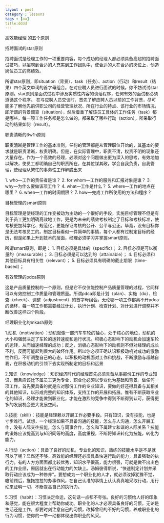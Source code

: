 ```yaml
---
layout : post
category : lessons
tags : [aa]
title:dddd
---
```

<?xml version="1.0"?>
<map version="0.9.0">
  <node id="XWhXtVAivXCZAOJUgjFr">
    <richcontent TYPE="NODE">
      <html>
        <head/>
        <body>
          <p>&#x9AD8;&#x6548;&#x80FD;&#x7ECF;&#x7406;
&#x7684;&#x4E94;&#x4E2A;&#x539F;&#x5219;</p>
        </body>
      </html>
    </richcontent>
    <node id="c0EEwinJicYXSKt8iujW">
      <richcontent TYPE="NODE">
        <html>
          <head/>
          <body>
            <p>&#x62DB;&#x8058;&#x9762;&#x8BD5;&#x7684;star&#x539F;&#x5219;  </p>
          </body>
        </html>
      </richcontent>
      <node id="plmKcrQLf2gy9zzilHRn">
        <richcontent TYPE="NODE">
          <html>
            <head/>
            <body>
              <p>&#x62DB;&#x8058;&#x9762;&#x8BD5;&#x662F;&#x7ECF;&#x7406;&#x5DE5;&#x4F5C;&#x7684;&#x4E00;&#x9879;&#x91CD;&#x8981;&#x5185;&#x5BB9;&#xFF0C;&#x6BCF;&#x4E2A;&#x6210;&#x529F;&#x7684;&#x7ECF;&#x7406;&#x4EBA;&#x90FD;&#x5FC5;&#x987B;&#x5177;&#x5907;&#x9AD8;&#x8D85;&#x7684;&#x62DB;&#x8058;&#x9762;&#x8BD5;&#x6280;&#x5DE7;&#xFF0C;&#x4EE5;&#x62DB;&#x8058;&#x5230;&#x5408;&#x9002;&#x7684;&#x4EBA;&#x5145;&#x5B9E;&#x5230;&#x5DE5;&#x4F5C;&#x56E2;&#x961F;&#x4E2D;&#xFF0C;&#x4F7F;&#x5408;&#x9002;&#x7684;&#x4EBA;&#x5728;&#x5408;&#x9002;&#x7684;&#x5C97;&#x4F4D;&#x4E0A;&#xFF0C;&#x521B;&#x9020;&#x5C97;&#x4F4D;&#x5458;&#x5DE5;&#x7684;&#x9AD8;&#x7EE9;&#x6548;&#x3002;  </p>
            </body>
          </html>
        </richcontent>
      </node>
      <node id="fdgSPivfitg5uzfoW1LR">
        <richcontent TYPE="NODE">
          <html>
            <head/>
            <body>
              <p>&#x6240;&#x8C13;star&#x539F;&#x5219;&#xFF0C;&#x5373;situation&#xFF08;&#x80CC;&#x666F;&#xFF09;&#x3001;task&#xFF08;&#x4EFB;&#x52A1;&#xFF09;&#x3001;action&#xFF08;&#x884C;&#x52A8;&#xFF09;&#x548C;result&#xFF08;&#x7ED3;&#x679C;&#xFF09;&#x56DB;&#x4E2A;&#x82F1;&#x6587;&#x5355;&#x8BCD;&#x7684;&#x9996;&#x5B57;&#x6BCD;&#x7EC4;&#x5408;&#x3002;&#x5728;&#x5BF9;&#x5E94;&#x8058;&#x4EBA;&#x5458;&#x8FDB;&#x884C;&#x9762;&#x8BD5;&#x7684;&#x65F6;&#x5019;&#xFF0C;&#x4F60;&#x4E0D;&#x59A8;&#x8BD5;&#x8BD5;star&#x539F;&#x5219;&#x3002;star&#x539F;&#x5219;&#x662F;&#x9762;&#x8BD5;&#x8FC7;&#x7A0B;&#x4E2D;&#x6D89;&#x53CA;&#x5B9E;&#x8D28;&#x6027;&#x5185;&#x5BB9;&#x7684;&#x8C08;&#x8BDD;&#x7A0B;&#x5E8F;&#xFF0C;&#x4EFB;&#x4F55;&#x6709;&#x6548;&#x7684;&#x9762;&#x8BD5;&#x90FD;&#x5FC5;&#x987B;&#x9075;&#x5FAA;&#x8FD9;&#x4E2A;&#x7A0B;&#x5E8F;&#x3002; &#x5728;&#x4E0E;&#x5E94;&#x8058;&#x4EBA;&#x5458;&#x4EA4;&#x8C08;&#x65F6;&#xFF0C;&#x9996;&#x5148;&#x4E86;&#x89E3;&#x5E94;&#x8058;&#x4EBA;&#x5458;&#x4EE5;&#x524D;&#x7684;&#x5DE5;&#x4F5C;&#x80CC;&#x666F;&#xFF0C;&#x5C3D;&#x53EF;&#x80FD;&#x591A;&#x4E86;&#x89E3;&#x4ED6;&#x5148;&#x524D;&#x4F9B;&#x804C;&#x516C;&#x53F8;&#x7684;&#x7ECF;&#x8425;&#x7BA1;&#x7406;&#x72B6;&#x51B5;&#x3001;&#x6240;&#x5728;&#x884C;&#x4E1A;&#x7684;&#x7279;&#x70B9;&#x3001;&#x8BE5;&#x884C;&#x4E1A;&#x7684;&#x5E02;&#x573A;&#x60C5;&#x51B5;&#xFF0C;&#x5373;&#x6240;&#x8C13;&#x7684;&#x80CC;&#x666F;&#x8C03;&#x67E5;&#xFF08;situation&#xFF09;&#xFF0C;&#x7136;&#x540E;&#x7740;&#x91CD;&#x4E86;&#x89E3;&#x8BE5;&#x5458;&#x5DE5;&#x5177;&#x4F53;&#x7684;&#x5DE5;&#x4F5C;&#x4EFB;&#x52A1;&#xFF08;task&#xFF09;&#x90FD;&#x662F;&#x54EA;&#x4E9B;&#xFF0C;&#x6BCF;&#x4E00;&#x9879;&#x5DE5;&#x4F5C;&#x4EFB;&#x52A1;&#x90FD;&#x662F;&#x600E;&#x4E48;&#x505A;&#x7684;&#xFF0C;&#x90FD;&#x91C7;&#x53D6;&#x4E86;&#x54EA;&#x4E9B;&#x884C;&#x52A8;&#xFF08;action&#xFF09;&#xFF0C;&#x6240;&#x91C7;&#x53D6;&#x884C;&#x52A8;&#x7684;&#x7ED3;&#x679C;&#x5982;&#x4F55;&#xFF08;result&#xFF09;&#x3002;  </p>
            </body>
          </html>
        </richcontent>
      </node>
    </node>
    <node id="jhRjbByC6vEIR66nuaaI">
      <richcontent TYPE="NODE">
        <html>
          <head/>
          <body>
            <p>&#x804C;&#x8D23;&#x6E05;&#x6670;&#x7684;6w1h&#x539F;&#x5219;  </p>
          </body>
        </html>
      </richcontent>
      <node id="E4YcA50a9uaEJlQBYWwd">
        <richcontent TYPE="NODE">
          <html>
            <head/>
            <body>
              <p>&#x804C;&#x8D23;&#x6E05;&#x6670;&#x662F;&#x7BA1;&#x7406;&#x5DE5;&#x4F5C;&#x7684;&#x57FA;&#x672C;&#x51C6;&#x5219;&#xFF0C;&#x4EFB;&#x4F55;&#x7684;&#x7BA1;&#x7406;&#x90FD;&#x662F;&#x4ECE;&#x7BA1;&#x7406;&#x804C;&#x4F4D;&#x5F00;&#x59CB;&#x7684;&#xFF0C;&#x5176;&#x57FA;&#x672C;&#x7684;&#x8981;&#x6C42;&#x5C31;&#x662F;&#x804C;&#x8D23;&#x6E05;&#x6670;&#xFF0C;&#x6743;&#x8D23;&#x660E;&#x786E;&#x3002;&#x4F46;&#x662F;&#xFF0C;&#x5728;&#x5B9E;&#x9645;&#x7BA1;&#x7406;&#x4E2D;&#xFF0C;&#x804C;&#x8D23;&#x4E0D;&#x6E05;&#xFF0C;&#x6743;&#x8D23;&#x4E0D;&#x660E;&#x7684;&#x73B0;&#x8C61;&#x8FD8;&#x5927;&#x91CF;&#x5B58;&#x5728;&#x3002;&#x4F5C;&#x4E3A;&#x4E00;&#x4E2A;&#x9AD8;&#x6548;&#x7684;&#x7ECF;&#x7406;&#xFF0C;&#x5FC5;&#x987B;&#x5BF9;&#x8FD9;&#x4E2A;&#x95EE;&#x9898;&#x505A;&#x51FA;&#x66F4;&#x4E3A;&#x6DF1;&#x5165;&#x7684;&#x601D;&#x8003;&#xFF0C;&#x6709;&#x6548;&#x5730;&#x52A0;&#x4EE5;&#x89E3;&#x51B3;&#xFF0C;&#x4F7F;&#x5458;&#x5DE5;&#x90FD;&#x660E;&#x786E;&#x81EA;&#x5DF1;&#x7684;&#x804C;&#x8D23;&#x6240;&#x5728;&#xFF0C;&#x5728;&#x5176;&#x4F4D;&#x8C0B;&#x5176;&#x653F;&#xFF0C;&#x5B66;&#x4F1A;&#x81EA;&#x6211;&#x8D1F;&#x8D23;&#xFF0C;&#x81EA;&#x6211;&#x7BA1;&#x7406;&#xFF0C;&#x4F7F;&#x7ECF;&#x7406;&#x4ECE;&#x7E41;&#x5FD9;&#x7684;&#x4E8B;&#x52A1;&#x6027;&#x5DE5;&#x4F5C;&#x89E3;&#x8131;&#x51FA;&#x6765;</p>
            </body>
          </html>
        </richcontent>
        <node id="QcqupdNnCVOQtctVXo5y">
          <richcontent TYPE="NODE">
            <html>
              <head/>
              <body>
                <p>1. who&#x2014;&#x5DE5;&#x4F5C;&#x7684;&#x8D23;&#x4EFB;&#x8005;&#x662F;&#x8C01;&#xFF1F; 
2. for whom&#x2014;&#x5DE5;&#x4F5C;&#x7684;&#x670D;&#x52A1;&#x548C;&#x6C47;&#x62A5;&#x5BF9;&#x8C61;&#x662F;&#x8C01;&#xFF1F;
 3. why&#x2014;&#x4E3A;&#x4EC0;&#x4E48;&#x8981;&#x505A;&#x8BE5;&#x9879;&#x5DE5;&#x4F5C;&#xFF1F;
 4. what&#x2014;&#x5DE5;&#x4F5C;&#x662F;&#x4EC0;&#x4E48;&#xFF1F; 
5. where&#x2014;&#x5DE5;&#x4F5C;&#x7684;&#x5730;&#x70B9;&#x5728;&#x54EA;&#x91CC;&#xFF1F; 
6. when&#x2014;&#x5DE5;&#x4F5C;&#x7684;&#x65F6;&#x95F4;&#x671F;&#x9650;&#xFF1F;
 7. how&#x2014;&#x5B8C;&#x6210;&#x5DE5;&#x4F5C;&#x6240;&#x4F7F;&#x7528;&#x7684;&#x65B9;&#x6CD5;&#x548C;&#x7A0B;&#x5E8F;&#xFF1F;  </p>
              </body>
            </html>
          </richcontent>
        </node>
      </node>
    </node>
    <node id="yOMvlsCvXf5Yoqi3jEEZ">
      <richcontent TYPE="NODE">
        <html>
          <head/>
          <body>
            <p>&#x76EE;&#x6807;&#x7BA1;&#x7406;&#x7684;smart&#x539F;&#x5219;  </p>
          </body>
        </html>
      </richcontent>
      <node id="YN6ewIlszHmcpvWxQQ1n">
        <richcontent TYPE="NODE">
          <html>
            <head/>
            <body>
              <p>&#x76EE;&#x6807;&#x7BA1;&#x7406;&#x662F;&#x4F7F;&#x7ECF;&#x7406;&#x7684;&#x5DE5;&#x4F5C;&#x53D8;&#x88AB;&#x52A8;&#x4E3A;&#x4E3B;&#x52A8;&#x7684;&#x4E00;&#x4E2A;&#x5F88;&#x597D;&#x7684;&#x624B;&#x6BB5;&#xFF0C;&#x5B9E;&#x65BD;&#x76EE;&#x6807;&#x7BA1;&#x7406;&#x4E0D;&#x4F46;&#x662F;&#x6709;&#x5229;&#x4E8E;&#x5458;&#x5DE5;&#x66F4;&#x52A0;&#x660E;&#x786E;&#x9AD8;&#x6548;&#x5730;&#x5DE5;&#x4F5C;&#xFF0C;&#x66F4;&#x662F;&#x4E3A;&#x672A;&#x6765;&#x7684;&#x7EE9;&#x6548;&#x8003;&#x6838;&#x5236;&#x5B9A;&#x4E86;&#x76EE;&#x6807;&#x548C;&#x8003;&#x6838;&#x6807;&#x51C6;&#xFF0C;&#x4F7F;&#x8003;&#x6838;&#x66F4;&#x52A0;&#x79D1;&#x5B66;&#x5316;&#x3001;&#x89C4;&#x8303;&#x5316;&#xFF0C;&#x66F4;&#x80FD;&#x4FDD;&#x8BC1;&#x8003;&#x6838;&#x7684;&#x516C;&#x5F00;&#x3001;&#x516C;&#x5E73;&#x4E0E;&#x516C;&#x6B63;&#x3002;&#x6BD5;&#x7ADF;&#xFF0C;&#x6CA1;&#x6709;&#x76EE;&#x6807;&#x4F60;&#x662F;&#x65E0;&#x6CD5;&#x8003;&#x6838;&#x5458;&#x5DE5;&#x7684;&#x3002;&#x5236;&#x5B9A;&#x76EE;&#x6807;&#x770B;&#x4F3C;&#x4E00;&#x4EF6;&#x7B80;&#x5355;&#x7684;&#x4E8B;&#x60C5;&#xFF0C;&#x6BCF;&#x4E2A;&#x4EBA;&#x90FD;&#x6709;&#x8FC7;&#x5236;&#x5B9A;&#x76EE;&#x6807;&#x7684;&#x7ECF;&#x5386;&#xFF0C;&#x4F46;&#x662F;&#x5982;&#x679C;&#x4E0A;&#x5347;&#x5230;&#x6280;&#x672F;&#x7684;&#x5C42;&#x9762;&#xFF0C;&#x7ECF;&#x7406;&#x5FC5;&#x987B;&#x5B66;&#x4E60;&#x5E76;&#x638C;&#x63E1;smart&#x539F;&#x5219;&#x3002;</p>
            </body>
          </html>
        </richcontent>
        <node id="yL7MjzlP2arHYK4uZKUi">
          <richcontent TYPE="NODE">
            <html>
              <head/>
              <body>
                <p>&#x6240;&#x8C13;smart&#x539F;&#x5219;&#xFF0C;&#x5373;&#x662F;&#xFF1A;
1. &#x76EE;&#x6807;&#x5FC5;&#x987B;&#x662F;&#x5177;&#x4F53;&#x7684;&#xFF08;specific&#xFF09;&#xFF1B; 
2. &#x76EE;&#x6807;&#x5FC5;&#x987B;&#x662F;&#x53EF;&#x4EE5;&#x8861;&#x91CF;&#x7684;&#xFF08;measurable&#xFF09;&#xFF1B;
 3. &#x76EE;&#x6807;&#x5FC5;&#x987B;&#x662F;&#x53EF;&#x4EE5;&#x8FBE;&#x5230;&#x7684;&#xFF08;attainable&#xFF09;&#xFF1B; 
4. &#x76EE;&#x6807;&#x5FC5;&#x987B;&#x548C;&#x5176;&#x4ED6;&#x76EE;&#x6807;&#x5177;&#x6709;&#x76F8;&#x5173;&#x6027;&#xFF08;relevant&#xFF09;&#xFF1B; 
5. &#x76EE;&#x6807;&#x5FC5;&#x987B;&#x5177;&#x6709;&#x660E;&#x786E;&#x7684;&#x622A;&#x6B62;&#x671F;&#x9650;&#xFF08;time-based&#xFF09;&#xFF1B;  </p>
              </body>
            </html>
          </richcontent>
        </node>
      </node>
    </node>
    <node id="cGXLIhoYQkUOpO1c7PjG">
      <richcontent TYPE="NODE">
        <html>
          <head/>
          <body>
            <p>&#x6709;&#x6548;&#x7BA1;&#x7406;&#x7684;pdca&#x539F;&#x5219;  </p>
          </body>
        </html>
      </richcontent>
      <node id="Mx5S5wkrCklZdTirKEwE">
        <richcontent TYPE="NODE">
          <html>
            <head/>
            <body>
              <p>&#x8FD9;&#x662F;&#x4EA7;&#x54C1;&#x8D28;&#x91CF;&#x63A7;&#x5236;&#x7684;&#x4E00;&#x4E2A;&#x539F;&#x5219;&#xFF0C;&#x4F46;&#x662F;&#x5B83;&#x4E0D;&#x4EC5;&#x4EC5;&#x80FD;&#x63A7;&#x5236;&#x4EA7;&#x54C1;&#x8D28;&#x91CF;&#x7BA1;&#x7406;&#x7684;&#x8FC7;&#x7A0B;&#xFF0C;&#x5B83;&#x540C;&#x6837;&#x53EF;&#x4EE5;&#x6709;&#x6548;&#x63A7;&#x5236;&#x5DE5;&#x4F5C;&#x8D28;&#x91CF;&#x548C;&#x7BA1;&#x7406;&#x8D28;&#x91CF;&#x3002;&#x6240;&#x8C13;pdca&#x5373;&#x662F;&#x8BA1;&#x5212;&#xFF08;plan&#xFF09;&#x3001;&#x5B9E;&#x65BD;&#xFF08;do&#xFF09;&#x3001;&#x68C0;&#x67E5;&#xFF08;check&#xFF09;&#x3001;&#x8C03;&#x6574;&#xFF08;adjustment&#xFF09;&#x7684;&#x9996;&#x5B57;&#x6BCD;&#x7EC4;&#x5408;&#x3002;&#x65E0;&#x8BBA;&#x54EA;&#x4E00;&#x9879;&#x5DE5;&#x4F5C;&#x90FD;&#x79BB;&#x4E0D;&#x5F00;pdca&#x7684;&#x5FAA;&#x73AF;&#xFF0C;&#x6BCF;&#x4E00;&#x9879;&#x5DE5;&#x4F5C;&#x90FD;&#x9700;&#x8981;&#x7ECF;&#x8FC7;&#x8BA1;&#x5212;&#x3001;&#x6267;&#x884C;&#x8BA1;&#x5212;&#x3001;&#x68C0;&#x67E5;&#x8BA1;&#x5212;&#x3001;&#x5BF9;&#x8BA1;&#x5212;&#x8FDB;&#x884C;&#x8C03;&#x6574;&#x5E76;&#x4E0D;&#x65AD;&#x6539;&#x5584;&#x8FD9;&#x6837;&#x56DB;&#x4E2A;&#x9636;&#x6BB5;&#x3002;  </p>
            </body>
          </html>
        </richcontent>
      </node>
    </node>
    <node id="AaXcgVnrJuG1VpzukFzH">
      <richcontent TYPE="NODE">
        <html>
          <head/>
          <body>
            <p>&#x7ECF;&#x7406;&#x804C;&#x4E1A;&#x5316;&#x7684;mkash&#x539F;&#x5219;  </p>
          </body>
        </html>
      </richcontent>
      <node id="ITaD9cnWE3MFGn9JGYRG">
        <richcontent TYPE="NODE">
          <html>
            <head/>
            <body>
              <p>1.&#x52A8;&#x673A;&#xFF08;motivation&#xFF09;&#xFF1A;&#x52A8;&#x673A;&#x5C31;&#x50CF;&#x4E00;&#x90E8;&#x6C7D;&#x8F66;&#x8F66;&#x8F6E;&#x7684;&#x8F74;&#x5FC3;&#xFF0C;&#x5904;&#x4E8E;&#x6838;&#x5FC3;&#x7684;&#x5730;&#x4F4D;&#xFF0C;&#x52A8;&#x673A;&#x7684;&#x5927;&#x5C0F;&#x548C;&#x5F3A;&#x5F31;&#x51B3;&#x5B9A;&#x4E86;&#x8F66;&#x8F6E;&#x7684;&#x8FD0;&#x8F6C;&#x901F;&#x5EA6;&#x548C;&#x8FD0;&#x884C;&#x72B6;&#x51B5;&#x3002;&#x79EF;&#x6781;&#x5FC3;&#x6001;&#x5F71;&#x54CD;&#x4E0B;&#x7684;&#x52A8;&#x673A;&#x4F1A;&#x52A0;&#x901F;&#x8F66;&#x8F6E;&#x7684;&#x8FD0;&#x8F6C;&#xFF0C;&#x4ECE;&#x800C;&#x52A0;&#x901F;&#x7ECF;&#x7406;&#x7684;&#x6210;&#x529F;&#xFF1B;&#x53CD;&#x4E4B;&#xFF0C;&#x6D88;&#x6781;&#x5FC3;&#x6001;&#x5F71;&#x54CD;&#x4E0B;&#x7684;&#x52A8;&#x673A;&#x5219;&#x4E0D;&#x4F46;&#x5BF9;&#x7ECF;&#x7406;&#x7684;&#x6210;&#x957F;&#x4E0D;&#x5229;&#xFF0C;&#x53CD;&#x800C;&#x53EF;&#x80FD;&#x8D77;&#x5230;&#x5F88;&#x5927;&#x7684;&#x7834;&#x574F;&#x4F5C;&#x7528;&#x3002;&#x6240;&#x4EE5;&#x4F60;&#x5FC5;&#x987B;&#x6B63;&#x786E;&#x8BA4;&#x8BC6;&#x79EF;&#x6781;&#x52A8;&#x673A;&#x5BF9;&#x6210;&#x529F;&#x7684;&#x6FC0;&#x52B1;&#x6027;&#x4F5C;&#x7528;&#xFF0C;&#x4E0D;&#x65AD;&#x8C03;&#x6574;&#x81EA;&#x5DF1;&#x7684;&#x5FC3;&#x6001;&#xFF0C;&#x4EE5;&#x79EF;&#x6781;&#x7684;&#x52A8;&#x673A;&#x9762;&#x5BF9;&#x5DE5;&#x4F5C;&#x548C;&#x6311;&#x6218;&#xFF0C;&#x4E0D;&#x65AD;&#x6FC0;&#x52B1;&#x4E0E;&#x8D85;&#x8D8A;&#x81EA;&#x6211;&#xFF0C;&#x5728;&#x79EF;&#x6781;&#x52A8;&#x673A;&#x7684;&#x5F15;&#x9886;&#x4E0B;&#x53BB;&#x5B9E;&#x73B0;&#x6240;&#x5236;&#x5B9A;&#x7684;&#x76EE;&#x6807;&#x548C;&#x8FDC;&#x666F;  </p>
            </body>
          </html>
        </richcontent>
      </node>
      <node id="q3bL8toZXj2q5fz5hpSe">
        <richcontent TYPE="NODE">
          <html>
            <head/>
            <body>
              <p>2.&#x77E5;&#x8BC6;&#xFF08;knowledge&#xFF09;&#xFF1A;&#x77E5;&#x8BC6;&#x7ECF;&#x6D4E;&#x65F6;&#x4EE3;&#x7684;&#x7ECF;&#x7406;&#x9996;&#x5148;&#x5FC5;&#x987B;&#x5177;&#x5907;&#x4ECE;&#x4E8B;&#x90A3;&#x4EFD;&#x5DE5;&#x4F5C;&#x7684;&#x4E13;&#x4E1A;&#x77E5;&#x8BC6;&#xFF0C;&#x800C;&#x4E14;&#x5E94;&#x8BE5;&#x6BD4;&#x4E0B;&#x5C5E;&#x5458;&#x5DE5;&#x66F4;&#x4E3A;&#x4E13;&#x4E1A;&#xFF0C;&#x804C;&#x4E1A;&#x5316;&#x5FC5;&#x987B;&#x4EE5;&#x4E13;&#x4E1A;&#x5316;&#x4E3A;&#x57FA;&#x7840;&#x548C;&#x80CC;&#x666F;&#x3002;&#x505A;&#x4EFB;&#x4F55;&#x4E00;&#x9879;&#x5DE5;&#x4F5C;&#xFF0C;&#x9996;&#x5148;&#x8981;&#x5177;&#x5907;&#x7684;&#x5C31;&#x662F;&#x5E94;&#x5BF9;&#x90A3;&#x4EFD;&#x5DE5;&#x4F5C;&#x7684;&#x4E13;&#x4E1A;&#x77E5;&#x8BC6;&#xFF0C;&#x8981;&#x505A;&#x7684;&#x597D;&#x8FD8;&#x5F97;&#x5177;&#x5907;&#x4E0E;&#x5176;&#x76F8;&#x5173;&#x7684;&#x5176;&#x4ED6;&#x77E5;&#x8BC6;&#xFF0C;&#x4EE5;&#x5F62;&#x6210;&#x5B8C;&#x6574;&#x7684;&#x77E5;&#x8BC6;&#x4F53;&#x7CFB;&#xFF0C;&#x652F;&#x6301;&#x5DE5;&#x4F5C;&#x7684;&#x5F00;&#x5C55;&#x548C;&#x62D3;&#x5C55;&#x3002;&#x60DF;&#x6709;&#x4E0D;&#x65AD;&#x83B7;&#x53D6;&#x4E13;&#x4E1A;&#x5316;&#x7684;&#x77E5;&#x8BC6;&#xFF0C;&#x7ECF;&#x7406;&#x624D;&#x80FD;&#x505A;&#x5230;&#x804C;&#x4E1A;&#x5316;&#xFF0C;&#x624D;&#x80FD;&#x5728;&#x6FC0;&#x70C8;&#x7684;&#x7ADE;&#x4E89;&#x4E2D;&#x5F97;&#x5230;&#x4E0D;&#x65AD;&#x5F97;&#x5230;&#x8BA4;&#x53EF;&#xFF0C;&#x83B7;&#x5F97;&#x66F4;&#x591A;&#x7684;&#x53D1;&#x5C55;&#x673A;&#x4F1A;&#x66F4;&#x5927;&#x53D1;&#x5C55;&#x7A7A;&#x95F4;&#x3002;  </p>
            </body>
          </html>
        </richcontent>
      </node>
      <node id="mj6bYJEwCmCKaUuTaJXf">
        <richcontent TYPE="NODE">
          <html>
            <head/>
            <body>
              <p>3.&#x6280;&#x80FD;&#xFF08;skill&#xFF09;&#xFF1A;&#x6280;&#x80FD;&#x662F;&#x7ECF;&#x7406;&#x8D56;&#x4EE5;&#x5F00;&#x5C55;&#x5DE5;&#x4F5C;&#x5FC5;&#x8981;&#x624B;&#x6BB5;&#x3002;&#x53EA;&#x6709;&#x77E5;&#x8BC6;&#xFF0C;&#x6CA1;&#x6709;&#x6280;&#x80FD;&#xFF0C;&#x4E5F;&#x662F;&#x5BF8;&#x6B65;&#x96BE;&#x884C;&#x3002;&#x8BD5;&#x60F3;&#xFF0C;&#x4E00;&#x4E2A;&#x7ECF;&#x7406;&#x5982;&#x679C;&#x4E0D;&#x5177;&#x5907;&#x6C9F;&#x901A;&#x7684;&#x6280;&#x80FD;&#xFF0C;&#x600E;&#x4E48;&#x4E0E;&#x4EBA;&#x6C9F;&#x901A;&#xFF0C;&#x600E;&#x4E48;&#x5F00;&#x5C55;&#x5DE5;&#x4F5C;&#xFF0C;&#x6CA1;&#x6709;&#x4EBA;&#x9645;&#x4EA4;&#x5F80;&#x6280;&#x80FD;&#xFF0C;&#x600E;&#x4E48;&#x4E0E;&#x540C;&#x4E8B;&#x5408;&#x4F5C;&#xFF0C;&#x600E;&#x4E48;&#x548C;&#x4E0B;&#x5C5E;&#x5EFA;&#x7ACB;&#x548C;&#x8C10;&#x7684;&#x4EBA;&#x9645;&#x5173;&#x7CFB;&#xFF1F;&#x6280;&#x80FD;&#x7684;&#x953B;&#x70BC;&#x5E94;&#x8BE5;&#x63D0;&#x9AD8;&#x5230;&#x4E0E;&#x77E5;&#x8BC6;&#x540C;&#x7B49;&#x7684;&#x9AD8;&#x5EA6;&#xFF0C;&#x9AD8;&#x5EA6;&#x91CD;&#x89C6;&#xFF0C;&#x4E0D;&#x65AD;&#x5C06;&#x77E5;&#x8BC6;&#x8F6C;&#x5316;&#x4E3A;&#x6280;&#x80FD;&#xFF0C;&#x8F6C;&#x5316;&#x4E3A;&#x80FD;&#x529B;&#x3002;  </p>
            </body>
          </html>
        </richcontent>
      </node>
      <node id="ceTeC3HOCL6KElvtiDtA">
        <richcontent TYPE="NODE">
          <html>
            <head/>
            <body>
              <p>4.&#x884C;&#x52A8;&#xFF08;action&#xFF09;&#xFF1A;&#x5177;&#x5907;&#x4E86;&#x826F;&#x597D;&#x7684;&#x52A8;&#x673A;&#xFF0C;&#x4E13;&#x4E1A;&#x5316;&#x7684;&#x77E5;&#x8BC6;&#xFF0C;&#x719F;&#x7EC3;&#x7684;&#x6280;&#x80FD;&#x6C34;&#x5E73;&#x662F;&#x4E0D;&#x662F;&#x5C31;&#x53EF;&#x4EE5;&#x4E86;&#x5462;&#xFF1F;&#x663E;&#x7136;&#x8FD8;&#x4E0D;&#x591F;&#x3002;&#x9AD8;&#x6548;&#x80FD;&#x7684;&#x7ECF;&#x7406;&#x8FD8;&#x5FC5;&#x987B;&#x5177;&#x5907;&#x5FEB;&#x901F;&#x884C;&#x52A8;&#x7684;&#x80FD;&#x529B;&#xFF0C;&#x5177;&#x5907;&#x5F3A;&#x52B2;&#x7684;&#x6267;&#x884C;&#x529B;&#x3002;&#x6709;&#x7684;&#x4EBA;&#x65B9;&#x65B9;&#x9762;&#x9762;&#x90FD;&#x6BD4;&#x8F83;&#x4F18;&#x79C0;&#xFF0C;&#x77E5;&#x8BC6;&#x6C34;&#x5E73;&#x5F88;&#x9AD8;&#xFF0C;&#x80FD;&#x529B;&#x5F88;&#x5F3A;&#xFF0C;&#x53EF;&#x5C31;&#x662F;&#x505A;&#x4E0D;&#x51FA;&#x51FA;&#x8272;&#x7684;&#x5DE5;&#x4F5C;&#x4E1A;&#x7EE9;&#xFF0C;&#x539F;&#x56E0;&#x5C31;&#x51FA;&#x5728;&#x884C;&#x52A8;&#x80FD;&#x529B;&#x7684;&#x6B20;&#x7F3A;&#x4E0A;&#x3002;&#x6C64;&#x59C6;&#x5F7C;&#x5F97;&#x65AF;&#x8BF4;&#xFF0C;&#x201C;&#x5FEB;&#x901F;&#x5236;&#x5B9A;&#x8BA1;&#x5212;&#x5E76;&#x91C7;&#x53D6;&#x884C;&#x52A8;&#x5E94;&#x8BE5;&#x6210;&#x4E3A;&#x4E00;&#x79CD;&#x4FEE;&#x517B;&#x201D;&#x3002;&#x8981;&#x60F3;&#x6210;&#x4E3A;&#x4E00;&#x4E2A;&#x804C;&#x4E1A;&#x5316;&#x7684;&#x4EBA;&#x624D;&#xFF0C;&#x5C31;&#x5FC5;&#x987B;&#x6539;&#x6389;&#x72B9;&#x8C6B;&#x4E0D;&#x89C9;&#xFF0C;&#x77BB;&#x524D;&#x987E;&#x540E;&#xFF0C;&#x62D6;&#x62D6;&#x62C9;&#x62C9;&#x7684;&#x529E;&#x4E8B;&#x4F5C;&#x98CE;&#xFF0C;&#x5728;&#x81EA;&#x5DF1;&#x8BA4;&#x51C6;&#x7684;&#x4E8B;&#x60C5;&#x4E0A;&#x8BA4;&#x8BA4;&#x771F;&#x771F;&#x5730;&#x91C7;&#x53D6;&#x884C;&#x52A8;&#xFF0C;&#x7528;&#x884C;&#x52A8;&#x6765;&#x8BC1;&#x660E;&#x4E00;&#x5207;&#xFF0C;&#x4E0D;&#x65AD;&#x63D0;&#x9AD8;&#x81EA;&#x5DF1;&#x7684;&#x6267;&#x884C;&#x529B;&#x3002;  </p>
            </body>
          </html>
        </richcontent>
      </node>
      <node id="E8YnsW7QxDOUzOz7XU4s">
        <richcontent TYPE="NODE">
          <html>
            <head/>
            <body>
              <p>5.&#x4E60;&#x60EF;&#xFF08;habit&#xFF09;&#xFF1A;&#x4E60;&#x60EF;&#x51B3;&#x5B9A;&#x547D;&#x8FD0;&#xFF0C;&#x8FD9;&#x53E5;&#x8BDD;&#x4E00;&#x70B9;&#x90FD;&#x4E0D;&#x5938;&#x5F20;&#x3002;&#x826F;&#x597D;&#x7684;&#x4E60;&#x60EF;&#x7ED9;&#x4EBA;&#x597D;&#x7684;&#x5370;&#x8C61;&#x548C;&#x611F;&#x89C9;&#xFF0C;&#x80FD;&#x5728;&#x5F88;&#x5927;&#x7A0B;&#x5EA6;&#x4E0A;&#x5E2E;&#x52A9;&#x4F60;&#x6210;&#x529F;&#x3002;&#x804C;&#x4E1A;&#x5316;&#x7684;&#x4EBA;&#x624D;&#x5FC5;&#x987B;&#x5177;&#x5907;&#x826F;&#x597D;&#x7684;&#x4E60;&#x60EF;&#xFF0C;&#x65E0;&#x8BBA;&#x662F;&#x751F;&#x6D3B;&#x8FD8;&#x662F;&#x5DE5;&#x4F5C;&#xFF0C;&#x90FD;&#x8981;&#x65F6;&#x523B;&#x6CE8;&#x610F;&#x81EA;&#x5DF1;&#x7684;&#x4E60;&#x60EF;&#xFF0C;&#x6539;&#x6389;&#x66FE;&#x7ECF;&#x7684;&#x4E0D;&#x597D;&#x7684;&#x4E60;&#x60EF;&#xFF0C;&#x517B;&#x6210;&#x804C;&#x4E1A;&#x5316;&#x7684;&#x884C;&#x4E3A;&#x4E60;&#x60EF;&#xFF0C;&#x4F7F;&#x4F60;&#x7684;&#x4E00;&#x4E3E;&#x4E00;&#x52A8;&#x90FD;&#x4F53;&#x73B0;&#x51FA;&#x4F60;&#x804C;&#x4E1A;&#x7684;&#x98CE;&#x91C7;&#x3002;  </p>
            </body>
          </html>
        </richcontent>
      </node>
    </node>
  </node>
</map>
